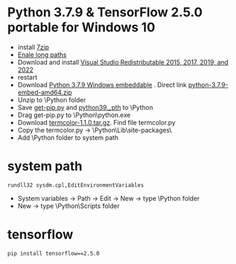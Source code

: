 # Python 3.7.9 & TensorFlow 2.5.0 portable for Windows 10
- install [7zip](https://github.com/rezonn/python-setup)
- [Enale long paths](enable_long_path.reg)
- Download and install [Visual Studio Redistributable 2015, 2017, 2019, and 2022](https://docs.microsoft.com/ru-RU/cpp/windows/latest-supported-vc-redist?view=msvc-160#visual-studio-2015-2017-2019-and-2022)
- restart
- Download [Python 3.7.9 Windows embeddable](https://www.python.org/downloads/windows/) .
Direct link [python-3.7.9-embed-amd64.zip](https://www.python.org/ftp/python/3.7.9/python-3.7.9-embed-amd64.zip)
- Unzip to \Python folder
- Save [get-pip.py](get-pip.py) and [python39._pth](python39._pth) to \Python
- Drag get-pip.py to \Python\python.exe
- Download [termcolor-1.1.0.tar.gz](https://files.pythonhosted.org/packages/8a/48/a76be51647d0eb9f10e2a4511bf3ffb8cc1e6b14e9e4fab46173aa79f981/termcolor-1.1.0.tar.gz). Find file termcolor.py
- Copy the termcolor.py -> \Python\Lib\site-packages\
- Add \Python folder to system path
# system path
```
rundll32 sysdm.cpl,EditEnvironmentVariables
```
- System variables -> Path -> Edit -> New -> type \Python folder
- New -> type \Python\Scripts folder
# tensorflow
```
pip install tensorflow==2.5.0
```
